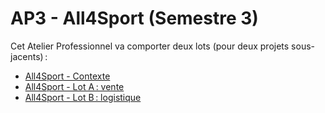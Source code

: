 # AP3 - All4Sport (Semestre 3)

Cet Atelier Professionnel va comporter deux lots (pour deux projets sous-jacents) :

- [All4Sport - Contexte](contexte.pdf)
- [All4Sport - Lot A : vente](lotA-vente.pdf)
- [All4Sport - Lot B : logistique](lotB-logistique.pdf)
